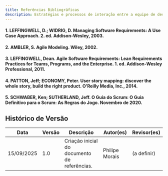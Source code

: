 ```yaml
---
title: Referências Bibliográficas
description: Estratégias e processos de interação entre a equipe de desenvolvimento e o cliente.
---
```


#### 1. LEFFINGWELL, D.; WIDRIG, D. Managing Software Requirements: A Use Case Approach. 2. ed. Addison-Wesley, 2003.

#### 2. AMBLER, S. Agile Modeling. Wiley, 2002.

#### 3. LEFFINGWELL, Dean. Agile Software Requirements: Lean Requirements Practices for Teams, Programs, and the Enterprise. 1. ed. Addison-Wesley Professional, 2011.

#### 4. PATTON, Jeff; ECONOMY, Peter. User story mapping: discover the whole story, build the right product. O’Reilly Media, Inc., 2014.

#### 5. SCHWABER, Ken; SUTHERLAND, Jeff. O Guia do Scrum: O Guia Definitivo para o Scrum: As Regras do Jogo. Novembro de 2020.

## Histórico de Versão

| Data | Versão | Descrição | Autor(es) | Revisor(es) |
|------|--------|-----------|-----------|-------------|
| 15/09/2025 | 1.0 | Criação inicial do documento de referências. | Philipe Morais | (a definir) |
